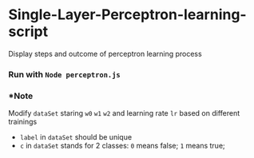 # Single-Layer-Perceptron-learning-script
Display steps and outcome of perceptron learning process

### Run with `Node perceptron.js`


### *Note

Modify `dataSet` staring `w0` `w1` `w2` and learning rate `lr` based on different trainings

- `label` in `dataSet` should be unique
- `c` in `dataSet` stands for 2 classes: `0` means false; `1` means true;

